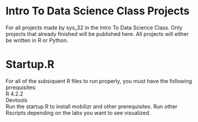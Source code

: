 # Intro To Data Science Class Projects
For all projects made by sys_32 in the Intro To Data Science Class. Only projects that already finished will be published here. All projects will either be written in R or Python.

# Startup.R
For all of the subsiquent R files to run properly, you must have the following prrequisites:\
R 4.2.2\
Devtools\
Run the startup.R to install mobilizr and other prerequisites.
Run other Rscripts depending on the labs you want to see visualized.
